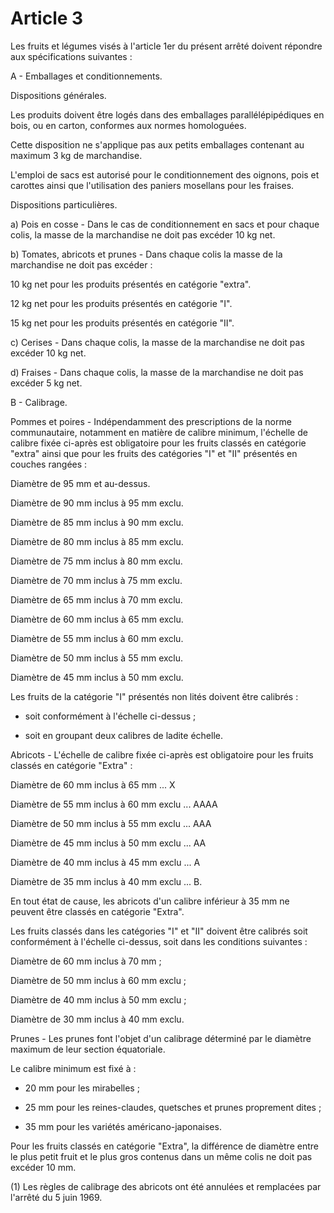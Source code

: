 # Article 3

Les fruits et légumes visés à l'article 1er du présent arrêté doivent répondre aux spécifications suivantes :

A - Emballages et conditionnements.

Dispositions générales.

Les produits doivent être logés dans des emballages parallélépipédiques en bois, ou en carton, conformes aux normes homologuées.

Cette disposition ne s'applique pas aux petits emballages contenant au maximum 3 kg de marchandise.

L'emploi de sacs est autorisé pour le conditionnement des oignons, pois et carottes ainsi que l'utilisation des paniers mosellans pour les fraises.

Dispositions particulières.

a) Pois en cosse - Dans le cas de conditionnement en sacs et pour chaque colis, la masse de la marchandise ne doit pas excéder 10 kg net.

b) Tomates, abricots et prunes - Dans chaque colis la masse de la marchandise ne doit pas excéder :

10 kg net pour les produits présentés en catégorie "extra".

12 kg net pour les produits présentés en catégorie "I".

15 kg net pour les produits présentés en catégorie "II".

c) Cerises - Dans chaque colis, la masse de la marchandise ne doit pas excéder 10 kg net.

d) Fraises - Dans chaque colis, la masse de la marchandise ne doit pas excéder 5 kg net.

B - Calibrage.

Pommes et poires - Indépendamment des prescriptions de la norme communautaire, notamment en matière de calibre minimum, l'échelle de calibre fixée ci-après est obligatoire pour les fruits classés en catégorie "extra" ainsi que pour les fruits des catégories "I" et "II" présentés en couches rangées :

Diamètre de 95 mm et au-dessus.

Diamètre de 90 mm inclus à 95 mm exclu.

Diamètre de 85 mm inclus à 90 mm exclu.

Diamètre de 80 mm inclus à 85 mm exclu.

Diamètre de 75 mm inclus à 80 mm exclu.

Diamètre de 70 mm inclus à 75 mm exclu.

Diamètre de 65 mm inclus à 70 mm exclu.

Diamètre de 60 mm inclus à 65 mm exclu.

Diamètre de 55 mm inclus à 60 mm exclu.

Diamètre de 50 mm inclus à 55 mm exclu.

Diamètre de 45 mm inclus à 50 mm exclu.

Les fruits de la catégorie "I" présentés non lités doivent être calibrés :

- soit conformément à l'échelle ci-dessus ;

- soit en groupant deux calibres de ladite échelle.

Abricots - L'échelle de calibre fixée ci-après est obligatoire pour les fruits classés en catégorie "Extra" :

Diamètre de 60 mm inclus à 65 mm ... X

Diamètre de 55 mm inclus à 60 mm exclu ... AAAA

Diamètre de 50 mm inclus à 55 mm exclu ... AAA

Diamètre de 45 mm inclus à 50 mm exclu ... AA

Diamètre de 40 mm inclus à 45 mm exclu ... A

Diamètre de 35 mm inclus à 40 mm exclu ... B.

En tout état de cause, les abricots d'un calibre inférieur à 35 mm ne peuvent être classés en catégorie "Extra".

Les fruits classés dans les catégories "I" et "II" doivent être calibrés soit conformément à l'échelle ci-dessus, soit dans les conditions suivantes :

Diamètre de 60 mm inclus à 70 mm ;

Diamètre de 50 mm inclus à 60 mm exclu ;

Diamètre de 40 mm inclus à 50 mm exclu ;

Diamètre de 30 mm inclus à 40 mm exclu.

Prunes - Les prunes font l'objet d'un calibrage déterminé par le diamètre maximum de leur section équatoriale.

Le calibre minimum est fixé à :

- 20 mm pour les mirabelles ;

- 25 mm pour les reines-claudes, quetsches et prunes proprement dites ;

- 35 mm pour les variétés américano-japonaises.

Pour les fruits classés en catégorie "Extra", la différence de diamètre entre le plus petit fruit et le plus gros contenus dans un même colis ne doit pas excéder 10 mm.

(1) Les règles de calibrage des abricots ont été annulées et remplacées par l'arrêté du 5 juin 1969.
